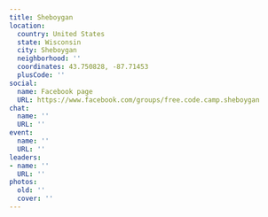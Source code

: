 ```yaml
---
title: Sheboygan
location:
  country: United States
  state: Wisconsin
  city: Sheboygan
  neighborhood: ''
  coordinates: 43.750828, -87.71453
  plusCode: ''
social:
  name: Facebook page
  URL: https://www.facebook.com/groups/free.code.camp.sheboygan
chat:
  name: ''
  URL: ''
event:
  name: ''
  URL: ''
leaders:
- name: ''
  URL: ''
photos:
  old: ''
  cover: ''
---
```

